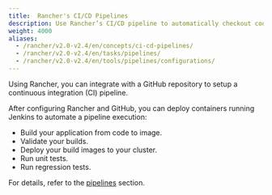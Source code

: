 ```yaml
---
title:  Rancher's CI/CD Pipelines
description: Use Rancher’s CI/CD pipeline to automatically checkout code, run builds or scripts, publish Docker images, and deploy software to users
weight: 4000
aliases:
  - /rancher/v2.0-v2.4/en/concepts/ci-cd-pipelines/
  - /rancher/v2.0-v2.4/en/tasks/pipelines/
  - /rancher/v2.0-v2.4/en/tools/pipelines/configurations/
---
```

Using Rancher, you can integrate with a GitHub repository to setup a continuous integration (CI) pipeline.

After configuring Rancher and GitHub, you can deploy containers running Jenkins to automate a pipeline execution:

- Build your application from code to image.
- Validate your builds.
- Deploy your build images to your cluster.
- Run unit tests.  
- Run regression tests.

For details, refer to the [pipelines](k8s-in-rancher/pipelines) section.
